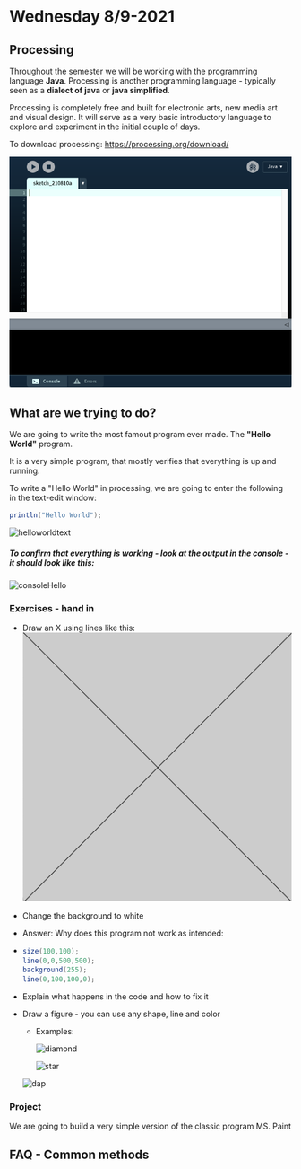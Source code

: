 # Wednesday 8/9-2021

<link rel="stylesheet" type="text/css" href="/assets/images.css"/> 

## Processing

Throughout the semester we will be working with the programming language **Java**. Processing is another programming language - typically seen as a **dialect of java** or **java simplified**. 

Processing is completely free and built for electronic arts, new media art and visual design. It will serve as a very basic introductory language to explore and experiment in the initial couple of days.

To download processing: https://processing.org/download/

<img class="img-small" src="../../assets/processing.png">

## What are we trying to do?

We are going to write the most famout program ever made. The **"Hello World"** program.

It is a very simple program, that mostly verifies that everything is up and running.

To write a "Hello World" in processing, we are going to enter the following in the text-edit window: 

```java
println("Hello World");
```

![helloworldtext](/Users/dean/Documents/dat21a/plan/first-semester-java/assets/helloworldtext.png)

##### To confirm that everything is working - look at the output in the **console** - it should look like this:

![consoleHello](/Users/dean/Documents/dat21a/plan/first-semester-java/assets/consoleHello.png)

### Exercises - hand in

- Draw an X using lines like this: <img class="img-small" src="/assets/cross.png">

- Change the background to white

- Answer: Why does this program not work as intended:

- ```java
  size(100,100);
  line(0,0,500,500);
  background(255);
  line(0,100,100,0);
  ```

- Explain what happens in the code and how to fix it

- Draw a figure - you can use any shape, line and color

  - Examples: 

    ![diamond](/Users/dean/Documents/dat21a/plan/first-semester-java/assets/diamond.png)
    
    ![star](/Users/dean/Documents/dat21a/plan/first-semester-java/assets/star.png)
  
  ![dap](/Users/dean/Documents/dat21a/plan/first-semester-java/assets/dap.png)

### Project

We are going to build a very simple version of the classic program MS. Paint

## FAQ - Common methods

